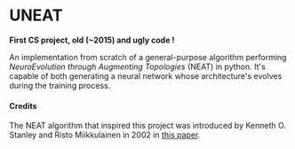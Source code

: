 # UNEAT

**First CS project, old (~2015) and ugly code !**

An implementation from scratch of a general-purpose algorithm performing *NeuroEvolution through Augmenting Topologies* (NEAT) in python. It's capable of both generating a neural network whose architecture's evolves during the training process.

#### Credits
The NEAT algorithm that inspired this project was introduced by Kenneth O. Stanley and Risto Miikkulainen in 2002 in [this paper](http://nn.cs.utexas.edu/downloads/papers/stanley.ec02.pdf).
